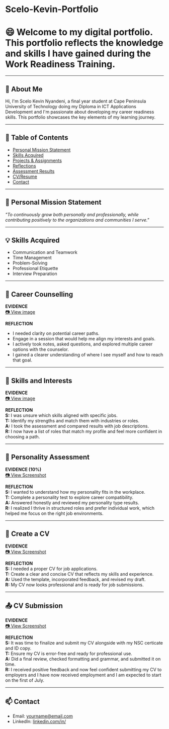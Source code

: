 # Scelo-Kevin-Portfolio
# :smile: Welcome to my digital portfolio. This portfolio reflects the knowledge and skills I have gained during the Work Readiness Training.
---

## 🧩 About Me

Hi, I'm Scelo Kevin Nyandeni, a final year student at Cape Peninsula University of Technology doing my Diploma in ICT Applications Development and I'm passionate about developing my career readiness skills. This portfolio showcases the key elements of my learning journey.

---
## 📘 Table of Contents

- [Personal Mission Statement](#personal-mission-statement)
- [Skills Acquired](#skills-acquired)
- [Projects & Assignments](#projects--assignments)
- [Reflections](#reflections)
- [Assessment Results](#assessment-results)
- [CV/Resume](#cvresume)
- [Contact](#contact)

---
## 🧭 Personal Mission Statement

_"To continuously grow both personally and professionally, while contributing positively to the organizations and communities I serve."_

---

## 💡 Skills Acquired

- Communication and Teamwork  
- Time Management  
- Problem-Solving  
- Professional Etiquette  
- Interview Preparation  

---

## 💼 Career Counselling

**EVIDENCE**   
[📷 View image](./assets/career-counselling.png)

**REFLECTION**  
 - I needed clarity on potential career paths.  
 - Engage in a session that would help me align my interests and goals.  
 - I actively took notes, asked questions, and explored multiple career options with the counselor.  
 - I gained a clearer understanding of where I see myself and how to reach that goal.

---

## 🎯 Skills and Interests

**EVIDENCE**  
[📷 View image](./assets/skills-and-interests.png)

**REFLECTION**  
**S:** I was unsure which skills aligned with specific jobs.  
**T:** Identify my strengths and match them with industries or roles.  
**A:** I took the assessment and compared results with job descriptions.  
**R:** I now have a list of roles that match my profile and feel more confident in choosing a path.

---

## 🧬 Personality Assessment

**EVIDENCE (10%)**  
[📷 View Screenshot](./assets/personality-assessment.png)

**REFLECTION**  
**S:** I wanted to understand how my personality fits in the workplace.  
**T:** Complete a personality test to explore career compatibility.  
**A:** Answered honestly and reviewed my personality type results.  
**R:** I realized I thrive in structured roles and prefer individual work, which helped me focus on the right job environments.

---

## 📄 Create a CV

**EVIDENCE**  
[📷 View Screenshot](./assets/create-cv.png)

**REFLECTION**  
**S:** I needed a proper CV for job applications.  
**T:** Create a clear and concise CV that reflects my skills and experience.  
**A:** Used the template, incorporated feedback, and revised my draft.  
**R:** My CV now looks professional and is ready for job submissions.

---

## 📤 CV Submission

**EVIDENCE**  
[📷 View Screenshot](./assets/cv-submission.png)

**REFLECTION**  
**S:** It was time to finalize and submit my CV alongside with my NSC certicate and ID copy.  
**T:** Ensure my CV is error-free and ready for professional use.  
**A:** Did a final review, checked formatting and grammar, and submitted it on time.  
**R:** I received positive feedback and now feel confident submitting my CV to employers and I have now received employment and I am expected to start on the first of July.

---

## 📫 Contact

- Email: yourname@email.com  
- LinkedIn: [linkedin.com/in/](https://linkedin.com/in/scelo-nyandeni)
